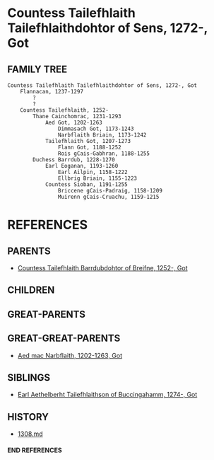 # Countess Tailefhlaith Tailefhlaithdohtor of Sens, 1272-, Got

## FAMILY TREE
```
Countess Tailefhlaith Tailefhlaithdohtor of Sens, 1272-, Got    
    Flannacan, 1237-1297
        ?
        ?
    Countess Tailefhlaith, 1252-
        Thane Cainchomrac, 1231-1293
            Aed Got, 1202-1263
                Dimmasach Got, 1173-1243
                Narbflaith Briain, 1173-1242
            Tailefhlaith Got, 1207-1273
                Flann Got, 1188-1252
                Rois gCais-Gabhran, 1188-1255
        Duchess Barrdub, 1228-1270
            Earl Eoganan, 1193-1260
                Earl Ailpin, 1158-1222
                Ellbrig Briain, 1155-1223
            Countess Sioban, 1191-1255
                Briccene gCais-Padraig, 1158-1209
                Muirenn gCais-Cruachu, 1159-1215
```


# REFERENCES

## PARENTS 
* [Countess Tailefhlaith Barrdubdohtor of Breifne, 1252-, Got](tailefhlaith_barrdubdohtor_1252.md)

## CHILDREN 

## GREAT-PARENTS 

## GREAT-GREAT-PARENTS 
* [Aed mac Narbflaith, 1202-1263, Got](aed_mac_narbflaith_1202.md)
## SIBLINGS

* [Earl Aethelberht Tailefhlaithson of Buccingahamm, 1274-, Got](aethelberht_tailefhlaithson_1274.md)
 
## HISTORY
* [1308.md](../h/1309.md)

#### END REFERENCES
